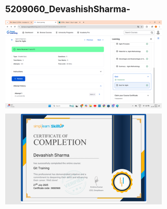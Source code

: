 # 5209060_DevashishSharma-



![image alt](https://github.com/Devashish-Sharmaa/5209060_DevashishSharma-/blob/e7425c0b8f2dceb5a850874937a51d70906c7a2c/Screenshot%20(409).png)



![image alt](https://github.com/Devashish-Sharmaa/5209060_DevashishSharma-/blob/e8f7628c444d4a8d5c71e034dc636e682afdc3be/Screenshot%20(439).png)




